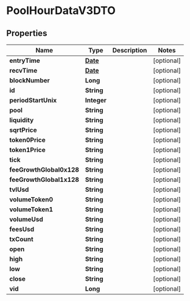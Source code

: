 

# PoolHourDataV3DTO

## Properties

Name | Type | Description | Notes
------------ | ------------- | ------------- | -------------
**entryTime** | [**Date**](Date.md) |  |  [optional]
**recvTime** | [**Date**](Date.md) |  |  [optional]
**blockNumber** | **Long** |  |  [optional]
**id** | **String** |  |  [optional]
**periodStartUnix** | **Integer** |  |  [optional]
**pool** | **String** |  |  [optional]
**liquidity** | **String** |  |  [optional]
**sqrtPrice** | **String** |  |  [optional]
**token0Price** | **String** |  |  [optional]
**token1Price** | **String** |  |  [optional]
**tick** | **String** |  |  [optional]
**feeGrowthGlobal0x128** | **String** |  |  [optional]
**feeGrowthGlobal1x128** | **String** |  |  [optional]
**tvlUsd** | **String** |  |  [optional]
**volumeToken0** | **String** |  |  [optional]
**volumeToken1** | **String** |  |  [optional]
**volumeUsd** | **String** |  |  [optional]
**feesUsd** | **String** |  |  [optional]
**txCount** | **String** |  |  [optional]
**open** | **String** |  |  [optional]
**high** | **String** |  |  [optional]
**low** | **String** |  |  [optional]
**close** | **String** |  |  [optional]
**vid** | **Long** |  |  [optional]




